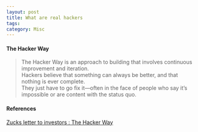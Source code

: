```yaml
---
layout: post
title: What are real hackers
tags: 
category: Misc
---
```

#### The Hacker Way ####

> The Hacker Way is an approach to building that involves continuous improvement and iteration.   
> Hackers believe that something can always be better, and that nothing is ever complete.   
> They just have to go fix it—often in the face of people who say it’s impossible or are content with the status quo.  

#### References ####

[Zucks letter to investors : The Hacker Way](http://www.wired.com/2012/02/zuck-letter/)  
